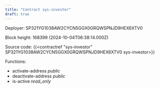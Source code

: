 ```yaml
---
title: "Contract sys-investor"
draft: true
---
```

Deployer: SP321YG1038AW2CYCN5GGX0GRQWSPNJD9HEX6XTV0


 



Block height: 168399 (2024-10-04T06:38:14.000Z)

Source code: {{<contractref "sys-investor" SP321YG1038AW2CYCN5GGX0GRQWSPNJD9HEX6XTV0 sys-investor>}}

Functions:

* activate-address _public_
* deactivate-address _public_
* is-active _read_only_
